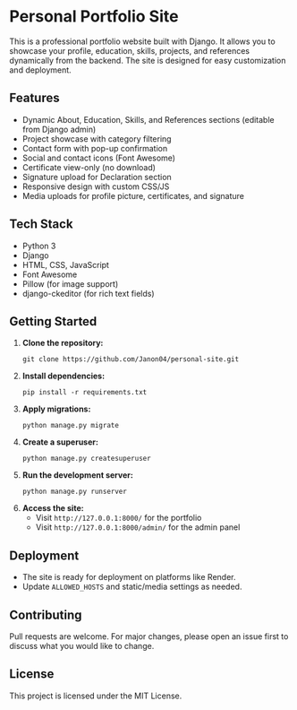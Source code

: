 # Personal Portfolio Site

This is a professional portfolio website built with Django. It allows you to showcase your profile, education, skills, projects, and references dynamically from the backend. The site is designed for easy customization and deployment.

## Features
- Dynamic About, Education, Skills, and References sections (editable from Django admin)
- Project showcase with category filtering
- Contact form with pop-up confirmation
- Social and contact icons (Font Awesome)
- Certificate view-only (no download)
- Signature upload for Declaration section
- Responsive design with custom CSS/JS
- Media uploads for profile picture, certificates, and signature

## Tech Stack
- Python 3
- Django
- HTML, CSS, JavaScript
- Font Awesome
- Pillow (for image support)
- django-ckeditor (for rich text fields)

## Getting Started
1. **Clone the repository:**
   ```
   git clone https://github.com/Janon04/personal-site.git
   ```
2. **Install dependencies:**
   ```
   pip install -r requirements.txt
   ```
3. **Apply migrations:**
   ```
   python manage.py migrate
   ```
4. **Create a superuser:**
   ```
   python manage.py createsuperuser
   ```
5. **Run the development server:**
   ```
   python manage.py runserver
   ```
6. **Access the site:**
   - Visit `http://127.0.0.1:8000/` for the portfolio
   - Visit `http://127.0.0.1:8000/admin/` for the admin panel

## Deployment
- The site is ready for deployment on platforms like Render.
- Update `ALLOWED_HOSTS` and static/media settings as needed.

## Contributing
Pull requests are welcome. For major changes, please open an issue first to discuss what you would like to change.

## License
This project is licensed under the MIT License.
